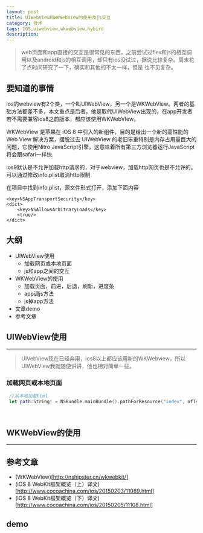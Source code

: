 ```yaml
---
layout: post
title: UIWebView和WKWebView的使用及js交互
category: 技术
tags: IOS,uiwebview,wkwebview,hybird
description:
---
```


> web页面和app直接的交互是很常见的东西，之前尝试过flex和js的相互调用以及android和js的相互调用，却只有ios没试过，据说比较复杂。周末花了点时间研究了一下，确实和其他的不太一样，但是
也不见复杂。

##  要知道的事情

ios的webview有2个类，一个叫UIWebView，另一个是WKWebView。两者的基础方法都差不多，本文重点是后者，他是取代UIWebView出现的，在app开发者若不需要兼容ios8之前版本，都应该使用WKWebVIew。

WKWebView 是苹果在 iOS 8 中引入的新组件，目的是给出一个新的高性能的 Web View 解决方案，摆脱过去 UIWebView 的老旧笨重特别是内存占用量巨大的问题，它使用Nitro JavaScript引擎，这意味着所有第三方浏览器运行JavaScript将会跟safari一样快.

ios9默认是不允许加载http请求的，对于webview，加载http网页也是不允许的。可以通过修改info.plist取消http限制

在项目中找到info.plist，源文件形式打开，添加下面内容
````
<key>NSAppTransportSecurity</key>
<dict>
    <key>NSAllowsArbitraryLoads</key>
    <true/>
</dict>
````



##  大纲

-   UIWebView使用
    -   加载网页或本地页面
    -   js和app之间的交互
-   WKWebView的使用
    -   加载页面，前进，后退，刷新，进度条
    -   app调js方法
    -   js掉app方法
-   文章demo
-   参考文章

##  UIWebView使用
---
>   UIVebView现在已经弃用，ios8以上都应该用新的WKWebview，所以UIWebView我就随便讲讲，他也相对简单一些。


### 加载网页或本地页面

````swift
 //从本地加载html
 let path:String! = NSBundle.mainBundle().pathForResource("index", ofType: "html")

 
````



##  WKWebView的使用
---


##  参考文章
-   (WKWeb​View)[http://nshipster.cn/wkwebkit/]
-   (iOS 8 WebKit框架概览（上）译文)[http://www.cocoachina.com/ios/20150203/11089.html]
-   (iOS 8 WebKit框架概览（下）译文)[http://www.cocoachina.com/ios/20150205/11108.html]


## demo
